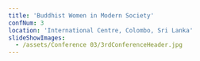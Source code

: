 ```yaml
---
title: 'Buddhist Women in Modern Society'
confNum: 3
location: 'International Centre, Colombo, Sri Lanka'
slideShowImages:
  - /assets/Conference 03/3rdConferenceHeader.jpg
---
```

